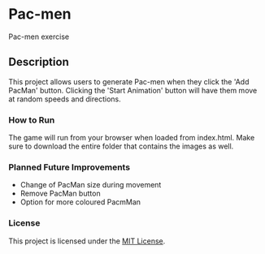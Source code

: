 # Pac-men

Pac-men exercise

## Description
This project allows users to generate Pac-men when they click the 'Add PacMan' button. Clicking the 'Start Animation' button will have them move at random speeds and directions. 

### How to Run
The game will run from your browser when loaded from index.html. Make sure to download the entire folder that contains the images as well. 

### Planned Future Improvements
- Change of PacMan size during movement 
- Remove PacMan button
- Option for more coloured PacmMan


### License
This project is licensed under the [MIT License](LICENSE).

